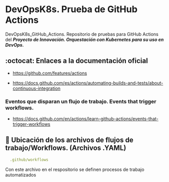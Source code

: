 # DevOpsK8s. Prueba de GitHub Actions

DevOpsK8s_GitHub_Actions. Repositorio de pruebas para GitHub Actions del ***Proyecto de Innovación. Orquestación con Kubernetes para su uso en DevOps.***

## :octocat: Enlaces a la documentación oficial

* https://github.com/features/actions

* https://docs.github.com/es/actions/automating-builds-and-tests/about-continuous-integration

### Eventos que disparan un flujo de trabajo. Events that trigger workflows.

* https://docs.github.com/en/actions/learn-github-actions/events-that-trigger-workflows

## :rocket: Ubicación de los archivos de flujos de trabajo/Workflows. (Archivos .YAML)

```yaml
  .github/workflows
```

Con este archivo en el respositorio se definen procesos de trabajo automatizados
